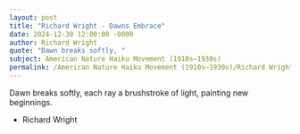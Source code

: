 ```yaml
---
layout: post
title: "Richard Wright - Dawns Embrace"
date: 2024-12-30 12:00:00 -0000
author: Richard Wright
quote: "Dawn breaks softly, "
subject: American Nature Haiku Movement (1910s–1930s)
permalink: /American Nature Haiku Movement (1910s–1930s)/Richard Wright/Richard Wright - Dawns Embrace
---
```


Dawn breaks softly, 
each ray a brushstroke of light, 
painting new beginnings.

- Richard Wright
